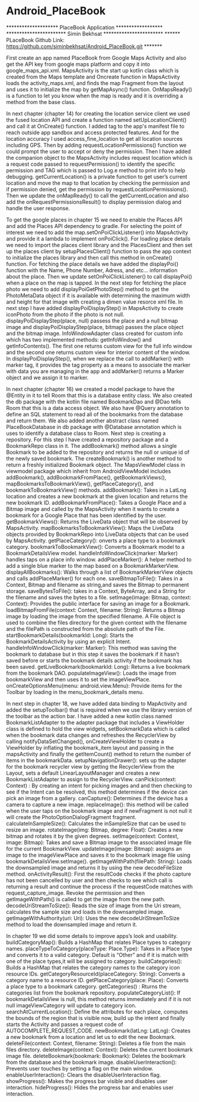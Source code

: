 # Android_PlaceBook


******************** PlaceBook Application ******************
*********************** Simin Bekhsat ***********************
****** PLaceBook Github Link: https://github.com/siminbekhsat/Android_PlaceBook.git *******


First create an app named PlaceBook from Google Maps Activity and also get the API key from google maps platform and copy it into google_maps_api.xml.
MapsActivity is the start up kotlin class which is created from the Maps template and Oncreate function in MapsActivity loads the activity_maps.xml, and finds the map Fragment from the layout and uses it to initialize the map by getMapAsync() function.
OnMapsReady() is a function to let you know when the map is ready and it is overriding a method from the base class.

In next chapter (chapter 14) for creating the location service client we used the fused location API and create a function named setUpLocationClient() and call it at OnCreate() function.
I added <uses-permission> tag to the app's manifest file to reach outside app sandbox and access protected features. And for the location accuracy I used access_fine_location to get all location sources including GPS.
Then by adding requestLocationPermissions() function we could prompt the user to accept or deny the permission.
Then I have added the companion object to the MapsActivity includes request location which is a request code passed to requestPermission() to identify the specific permission and TAG which is passed to Log.e method to print info to help debugging.
getCurrentLocation() is a private function to get user’s current location and move the map to that location by checking the permission and if permission denied, get the permission by requestLocationPermissions().
Then we update the onMapReady() to call the getCurrentLocation and also add the onRequestPermissionsResult() to display permission dialog and handle the user response.

To get the google places in chapter 15 we need to enable the Places API and add the Places API dependency to gradle.
For selecting the point of interest we need to add the map.setOnPoiClickListener() into MapsActivity and provide it a lambda to implement onPoiClick().
For loading place details we need to import the places client library and the PlacesClient and then set up the places client by setupPlacesClient() function to pass the app context to initialize the places library and then call this method in onCreate() function.
For fetching the place details we have added the displayPoi() function with the Name, Phone Number, Adress, and etc… information about the place. Then we update setOnPoiClickListener() to call displayPoi() when a place on the map is tapped.
In the next step for fetching the place photo we need to add displayPoiGetPhotoStep() method to get the PhotoMetaData object if it is available with determining the maximum width and height for that image with creating a dimen value resorce xml file.
In next step I have added displayPoiDisplayStep() in MapsActivity to create iconPhoto from the photo if the photo is not null.
displayPoiDisplayStep(place, null) passess the place and a null bitmap image and displayPoiDisplayStep(place, bitmap) passes the place object and the bitmap image.
InfoWindowAdapter class created for custom info which has two implemented methods:
getInfoWindow() and getInfoContents(). The first one returns custom view for the full info window and the second one returns custom view for interior content of the window.
In displayPoiDisplayStep(), when we replace the call to addMarker() with marker tag,  it provides the tag property as a means to associate the marker with data you are managing in the app and addMarker() returns a Marker object and we assign it to marker.

In next chapter (chapter 16) we created a model package to have the @Entity in it to tell Room that this is a database entity class.
We also created the db package with the kotlin file named BookmarkDao and @Dao tells Room that this is a data access object. We also have @Query annotation to define an SQL statement to read all of the bookmarks from the database and return them.
We also added another abstract class named PlaceBookDatabase in db package with @Database annotation which is uses to identify a database class to Room.
Next step is creating a repository. For this step I have created a repository package and a BookmarkRepo class in it. The addBookmark() method allows a single Bookmark to be added to the repository and returns the null or unique id of the newly saved bookmark. The createBookmark() is another method to return a freshly initialized
Bookmark object.
The MapsViewModel class in viewmodel package which inherit from AndroidViewModel includes addBookmark(), addBookmarkFromPlace(), getBookmarkViews(), mapBookmarksToBookmarkView(), getPlaceCategory(), and bookmarkToBookmarkView() methods.
addBookmark(): Takes in a LatLng location and creates a new bookmark at the given location and returns the new bookmark ID.
addBookmarkFromPlace(): Takes a Google Place and a Bitmap image and called by the MapsActivity when it wants to create a bookmark for a Google Place that has been identified by the user.
getBookmarkViews(): Returns the LiveData object that will be observed by MapsActivity.
mapBookmarksToBookmarkView(): Maps the LiveData objects provided by BookmarkRepo into LiveData objects that can be used by MapsActivity.
getPlaceCategory(): onverts a place type to a bookmark category.
bookmarkToBookmarkView(): Converts a Bookmark model to a BookmarkDetailsView model.
handleInfoWindowClick(marker: Marker) handles taps on a place info window.
addPlaceMarker(): A helper method to add a single blue marker to the map based on a BookmarkMarkerView.
displayAllBookmarks(): Walks through a list of BookmarkMarkerView objects and calls
addPlaceMarker() for each one.
saveBitmapToFile(): Takes in a Context, Bitmap and filename as string,and saves the Bitmap to permanent storage.
saveBytesToFile(): takes in a Context, ByteArray, and a String for the filename and saves the bytes to a file.
setImage(image: Bitmap, context: Context): Provides the public interface for saving an image for a Bookmark.
loadBitmapFromFile(context: Context, filename: String): Returns a Bitmap image by loading the image from the specified filename. A File object is used to combine the files directory for the given context with the filename and the filePath is constructed from the absolute path of the File. 
startBookmarkDetails(bookmarkId: Long): Starts the BookmarkDetailsActivity by using an explicit Intent.
handleInfoWindowClick(marker: Marker): This method was saving the bookmark to database but in this step it saves the bookmark if it hasn’t saved before  or starts the bookmark details activity if the bookmark has been saved.
getLiveBookmark(bookmarkId: Long): Returns a live bookmark from the bookmark DAO.
populateImageView(): Loads the image from bookmarkView and then uses it to set the imageViewPlace.
onCreateOptionsMenu(menu: android.view.Menu): Provide items for the Toolbar by loading in the menu_bookmark_details menu.

In next step in chapter 18, we have added data binding to MapActivity and added the setupToolbar() that is required when we use the library version of the toolbar as the action bar.
I have added a new kotlin class named BookmarkListAdapter to the adapter package that includes a ViewHolder class is defined to hold the view widgets, setBookmarkData which is called when the bookmark data changes and refreshes the RecyclerView by calling notifyDataSetChanged(), onCreateViewHolder to create a ViewHolder by inflating the bookmark_item layout and passing in the mapsActivity and finally the getItemCount() method to return the number of items in the bookmarkData.
setupNavigationDrawer(): sets up the adapter for the bookmark recycler view by getting the RecyclerView from the Layout, sets a default LinearLayoutManager and creates a new BookmarkListAdapter to assign to the RecyclerView.
canPick(context: Context) : By creating an intent for picking images and and then  checking to see if the Intent can be resolved, this method determines if the device can pick an image from a gallery.
canCapture(): Determines if the device has a camera to capture a new image.
replaceImage(): this method will be called when the user taps on the bookmark image and if newFragment is not null it will create the PhotoOptionDialogFragment fragment.
calculateInSampleSize(): Calculates the inSampleSize that can be used to resize an image.
rotateImage(img: Bitmap, degree: Float): Creates a new bitmap and rotates it by the given degrees.
setImage(context: Context, image: Bitmap): Takes and save a Bitmap image to the associated image file for the current BookmarkView.
updateImage(image: Bitmap): assigns an image to the imageViewPlace and saves it to the bookmark image file using bookmarkDetailsView.setImage().
getImageWithPath(filePath: String): Loads the downsampled image and returns it by using the new decodeFileSize method.
onActivityResult(): First the resultCode checks if the photo capture has not been cancelled by user and then checks to see which call is returning a result and continue the process if the requestCode matches with request_capture_image. Revoke the permission and then getImageWithPath() is called to get the image from the new path.
decodeUriStreamToSize(): Reads the size of image from the Uri stream, calculates the sample size and loads in the downsampled image.
getImageWithAuthority(uri: Uri): Uses the new decodeUriStreamToSize method to load the downsampled image and return it.

In chapter 19 we did some details to improve apps’s look and usability.
buildCategoryMap(): Builds a HashMap that relates Place types to category names.
placeTypeToCategory(placeType: Place.Type): Takes in a Place type and converts it to a valid category. Default is “Other” and if it is match with one of the place types,it will be assigned to category.
buildCategories(): Builds a HashMap that relates the category names to the category icon resource IDs.
getCategoryResourceId(placeCategory: String): Converts a category name to a resource ID.
getPlaceCategory(place: Place): Converts a place type to a bookmark category.
getCategories() : Rturns the categories list from the bookmark repository.
populateCategoryList(): If bookmarkDetailsView is null, this method returns immediately and if it is not null imageViewCategory will update to category icon.
searchAtCurrentLocation(): Define the attributes for each place, computes the bounds of the region that is visible now, build up the intent and finally starts the Activity and passes a request code of AUTOCOMPLETE_REQUEST_CODE.
newBookmark(latLng: LatLng): Creates a new bookmark from a location and let us to edit the new Bookmark.
deleteFile(context: Context, filename: String): Deletes a file from the main files directory.
deleteImage(context: Context): Deletes the current bookmark image file.
deleteBookmark(bookmark: Bookmark): Deletes the bookmark from the database and the bookmark image.
disableUserInteraction(): Prevents user touches by setting a flag on the main window.
enableUserInteraction(): Clears the disableUserInteraction flag.
showProgress(): Makes the progress bar visible and disables user interaction.
hideProgress(): Hides the progress bar and enables user interaction.









